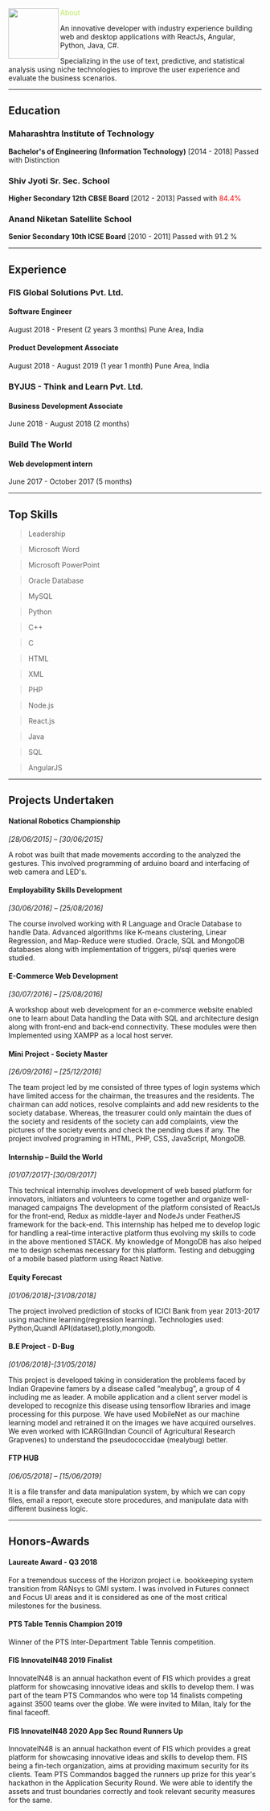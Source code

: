 <div width="120" padding="10" height="200"> <img align="left" width="100" height="100" src="http://www.fillmurray.com/100/100"> </div>
<span style="color:#BAE759;"> About</span>

An innovative developer with industry experience building web and desktop applications with ReactJs, Angular, Python, Java, C#.

Specializing in the use of text, predictive, and statistical analysis using niche technologies to improve the user experience and evaluate the business scenarios.


---


## Education

### Maharashtra Institute of Technology
**Bachelor's of Engineering (Information Technology)**
[2014 - 2018] Passed with Distinction


### Shiv Jyoti Sr. Sec. School
**Higher Secondary 12th CBSE Board**
[2012 - 2013] Passed with <span style="color:red;">84.4%</span>


### Anand Niketan Satellite School
**Senior Secondary 10th ICSE Board**
[2010 - 2011] Passed with 91.2 %


---


## Experience

### FIS Global Solutions Pvt. Ltd.

#### Software Engineer
August 2018 - Present (2 years 3 months)
Pune Area, India

#### Product Development Associate
August 2018 - August 2019 (1 year 1 month)
Pune Area, India

### BYJUS - Think and Learn Pvt. Ltd.

#### Business Development Associate
June 2018 - August 2018 (2 months)

### Build The World

#### Web development intern
June 2017 - October 2017 (5 months)



---


## Top Skills

> Leadership

> Microsoft Word

> Microsoft PowerPoint

> Oracle Database

> MySQL

> Python

> C++

> C

> HTML

> XML

> PHP

> Node.js

> React.js

> Java

> SQL

> AngularJS


---


## Projects Undertaken


#### National Robotics Championship

*[28/06/2015] – [30/06/2015]*

A robot was built that made movements according to the analyzed the gestures. This involved
programming of arduino board and interfacing of web camera and LED's.

#### Employability Skills Development

*[30/06/2016] – [25/08/2016]*

The course involved working with R Language and Oracle Database to handle Data. Advanced
algorithms like K-means clustering, Linear Regression, and Map-Reduce were studied. Oracle,
SQL and MongoDB databases along with implementation of triggers, pl/sql queries were
studied.

#### E-Commerce Web Development

*[30/07/2016] – [25/08/2016]*

A workshop about web development for an e-commerce website enabled one to learn about
Data handling the Data with SQL and architecture design along with front-end and back-end
connectivity. These modules were then Implemented using XAMPP as a local host server.

#### Mini Project - Society Master

*[26/09/2016] – [25/12/2016]*

The team project led by me consisted of three types of login systems which have limited access
for the chairman, the treasures and the residents. The chairman can add notices, resolve
complaints and add new residents to the society database. Whereas, the treasurer could only
maintain the dues of the society and residents of the society can add complaints, view the
pictures of the society events and check the pending dues if any. The project involved
programing in HTML, PHP, CSS, JavaScript, MongoDB.

#### Internship – Build the World

*[01/07/2017]-[30/09/2017]*

This technical internship involves development of web based platform for innovators, initiators
and volunteers to come together and organize well-managed campaigns The development of
the platform consisted of ReactJs for the front-end, Redux as middle-layer and NodeJs under
FeatherJS framework for the back-end. This internship has helped me to develop logic for
handling a real-time interactive platform thus evolving my skills to code in the above
mentioned STACK. My knowledge of MongoDB has also helped me to design schemas
necessary for this platform. Testing and debugging of a mobile based platform using React
Native.

#### Equity Forecast

*[01/06/2018]-[31/08/2018]*

The project involved prediction of stocks of ICICI Bank from year 2013-2017 using machine
learning(regression learning). Technologies used: Python,Quandl API(dataset),plotly,mongodb.

#### B.E Project - D-Bug

*[01/06/2018]-[31/05/2018]*

This project is developed taking in consideration the problems faced by Indian Grapevine
famers by a disease called “mealybug”, a group of 4 including me as leader. A mobile
application and a client server model is developed to recognize this disease using tensorflow
libraries and image processing for this purpose. We have used MobileNet as our machine
learning model and retrained it on the images we have acquired ourselves. We even worked
with ICARG(Indian Council of Agricultural Research Grapvenes) to understand the
pseudococcidae (mealybug) better.

#### FTP HUB

*[06/05/2018] – [15/06/2019]*

It is a file transfer and data manipulation system, by which we can copy files, email a report, execute store procedures, and manipulate data with different business logic.


---


## Honors-Awards

#### Laureate Award - Q3 2018

For a tremendous success of the Horizon project i.e. bookkeeping system transition from RANsys to GMI system. I was involved in Futures connect and Focus UI areas and it is considered as one of the most critical milestones for the business.

#### PTS Table Tennis Champion 2019

Winner of the PTS Inter-Department Table Tennis competition.

#### FIS InnovateIN48 2019 Finalist

InnovateIN48 is an annual hackathon event of FIS which provides a great platform for showcasing innovative ideas and skills to develop them.
I was part of the team PTS Commandos who were top 14 finalists competing against 3500 teams over the globe. We were invited to Milan, Italy for the final faceoff.

#### FIS InnovateIN48 2020 App Sec Round Runners Up 

InnovateIN48 is an annual hackathon event of FIS which provides a great platform for showcasing innovative ideas and skills to develop them. FIS being a fin-tech organization, aims at providing maximum security for its clients.
Team PTS Commandos bagged the runners up prize for this year's hackathon in the Application Security Round. We were able to identify the assets and trust boundaries correctly and took relevant security measures for the same.

